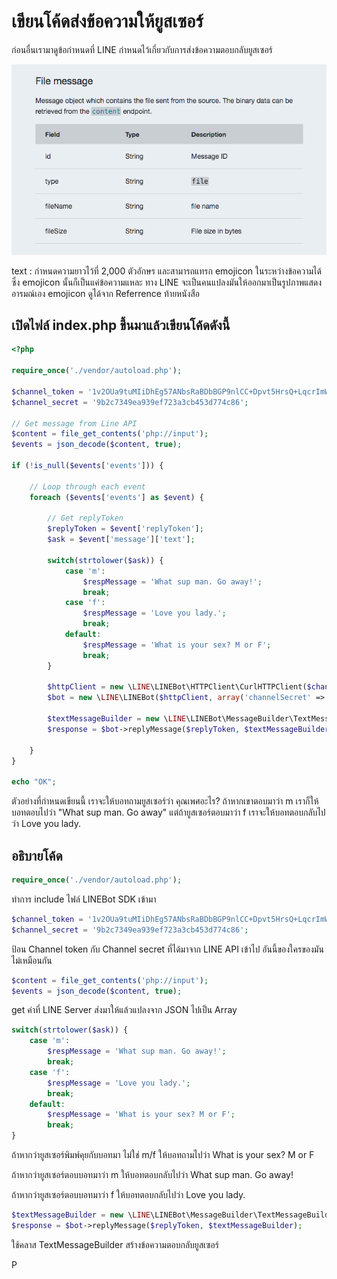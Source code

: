# เขียนโค้ดส่งข้อความให้ยูสเซอร์

ก่อนอื่นเรามาดูข้อกำหนดที่ LINE กำหนดไว้เกี่ยวกับการส่งข้อความตอบกลับยูสเซอร์

![](/assets/2017-10-12_1154-file.png)

text : กำหนดความยาวไว้ที่ 2,000 ตัวอักษร และสามารถแทรก emojicon ในระหว่างข้อความได้ ซึ่ง emojicon นั้นก็เป็นแค่ข้อความแหละ ทาง LINE จะเป็นคนแปลงมันให้ออกมาเป็นรูปภาพแสดงอารมณ์เอง emojicon ดูได้จาก Referrence ท้ายหนังสือ

## เปิดไฟล์ index.php ขึ้นมาแล้วเขียนโค้ดดังนี้

```php
<?php

require_once('./vendor/autoload.php');

$channel_token = '1v2OUa9tuMIiDhEg57ANbsRaBDbBGP9nlCC+Dpvt5HrsQ+LqcrImWPUBkH8re/pwqxv56d15kZeMoU/vQ0zuzPFlbhFM7AhRMZwLrSkLdcjbFurwXGOyHLt8MdgzLfAe7r0BsQV5cATlUanW3OgJewdB04t89/1O/w1cDnyilFU=';
$channel_secret = '9b2c7349ea939ef723a3cb453d774c86';

// Get message from Line API
$content = file_get_contents('php://input');
$events = json_decode($content, true);

if (!is_null($events['events'])) {

    // Loop through each event
    foreach ($events['events'] as $event) {

        // Get replyToken
        $replyToken = $event['replyToken'];
        $ask = $event['message']['text'];

        switch(strtolower($ask)) {
            case 'm':
                $respMessage = 'What sup man. Go away!';
                break;
            case 'f':
                $respMessage = 'Love you lady.';
                break;
            default:
                $respMessage = 'What is your sex? M or F';
                break;    
        }

        $httpClient = new \LINE\LINEBot\HTTPClient\CurlHTTPClient($channel_token);
        $bot = new \LINE\LINEBot($httpClient, array('channelSecret' => $channel_secret));

        $textMessageBuilder = new \LINE\LINEBot\MessageBuilder\TextMessageBuilder($respMessage);
        $response = $bot->replyMessage($replyToken, $textMessageBuilder);

    }
}

echo "OK";
```

ตัวอย่างที่กำหนดเขียนนี้ เราจะให้บอทถามยูสเซอร์ว่า คุณเพศอะไร? ถ้าหากเขาตอบมาว่า m เราก็ให้บอทตอบไปว่า "What sup man. Go away" แต่ถ้ายูสเซอร์ตอบมาว่า f เราจะให้บอทตอบกลับไปว่า Love you lady.

## อธิบายโค้ด

```php
require_once('./vendor/autoload.php');
```

ทำการ include ไฟล์ LINEBot SDK เข้ามา

```php
$channel_token = '1v2OUa9tuMIiDhEg57ANbsRaBDbBGP9nlCC+Dpvt5HrsQ+LqcrImWPUBkH8re/pwqxv56d15kZeMoU/vQ0zuzPFlbhFM7AhRMZwLrSkLdcjbFurwXGOyHLt8MdgzLfAe7r0BsQV5cATlUanW3OgJewdB04t89/1O/w1cDnyilFU=';
$channel_secret = '9b2c7349ea939ef723a3cb453d774c86';
```

ป้อน Channel token กับ Channel secret ที่ได้มาจาก LINE API เข้าไป อันนี้ของใครของมันไม่เหมือนกัน

```php
$content = file_get_contents('php://input');
$events = json_decode($content, true);
```

get ค่าที่ LINE Server ส่งมาให้แล้วแปลงจาก JSON ไปเป็น Array

```php
switch(strtolower($ask)) {
    case 'm':
        $respMessage = 'What sup man. Go away!';
        break;
    case 'f':
        $respMessage = 'Love you lady.';
        break;
    default:
        $respMessage = 'What is your sex? M or F';
        break;    
}
```

ถ้าหากว่ายูสเซอร์พิมพ์คุยกับบอทมา ไม่ใช่ m/f ให้บอทถามไปว่า What is your sex? M or F

ถ้าหากว่ายูสเซอร์ตอบบอทมาว่า m ให้บอทตอบกลับไปว่า What sup man. Go away!

ถ้าหากว่ายูสเซอร์ตอบบอทมาว่า f ให้บอทตอบกลับไปว่า Love you lady.

```php
$textMessageBuilder = new \LINE\LINEBot\MessageBuilder\TextMessageBuilder($respMessage);
$response = $bot->replyMessage($replyToken, $textMessageBuilder);
```

ใช้คลาส TextMessageBuilder สร้างข้อความตอบกลับยูสเซอร์

P

